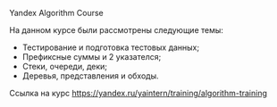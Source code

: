 Yandex Algorithm Course

На данном курсе были рассмотрены следующие темы:
 - Тестирование и подготовка тестовых данных;
 - Префиксные суммы и 2 указателся;
 - Стеки, очереди, деки;
 - Деревья, представления и обходы.

Ссылка на курс
https://yandex.ru/yaintern/training/algorithm-training
